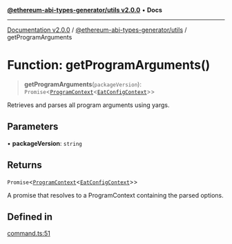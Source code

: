 [**@ethereum-abi-types-generator/utils v2.0.0**](../README.md) • **Docs**

***

[Documentation v2.0.0](../../../packages.md) / [@ethereum-abi-types-generator/utils](../README.md) / getProgramArguments

# Function: getProgramArguments()

> **getProgramArguments**(`packageVersion`): `Promise`\<[`ProgramContext`](../../types/type-aliases/ProgramContext.md)\<[`EatConfigContext`](../../types/type-aliases/EatConfigContext.md)\>\>

Retrieves and parses all program arguments using yargs.

## Parameters

• **packageVersion**: `string`

## Returns

`Promise`\<[`ProgramContext`](../../types/type-aliases/ProgramContext.md)\<[`EatConfigContext`](../../types/type-aliases/EatConfigContext.md)\>\>

A promise that resolves to a ProgramContext containing the parsed options.

## Defined in

[command.ts:51](https://github.com/niZmosis/ethereum-abi-types-generator/blob/51c0ac8a6ea35330201860f8469daa0efc6ae8f2/packages/utils/src/command.ts#L51)
